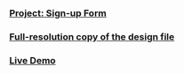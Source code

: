 ### [Project: Sign-up Form ](https://www.theodinproject.com/lessons/node-path-intermediate-html-and-css-sign-up-form)

### [Full-resolution copy of the design file](https://cdn.statically.io/gh/TheOdinProject/curriculum/afdbabfab03fbc34783c6b6f3920aba4a4d3b935/intermediate_html_css/forms/project_sign_up_form/imgs/sign-up-form.png)

### [Live Demo](https://celmzxxis.github.io/the-odin-projects/sign-up-form)